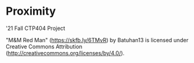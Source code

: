 # Proximity

'21 Fall CTP404 Project

"M&M Red Man" (https://skfb.ly/6TMvR) by Batuhan13 is licensed under Creative Commons Attribution (http://creativecommons.org/licenses/by/4.0/).